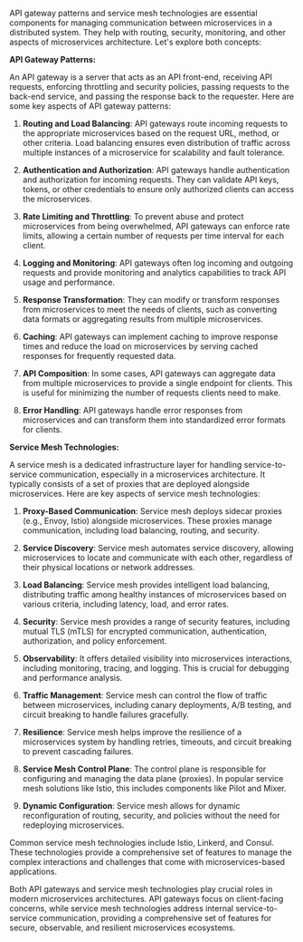 API gateway patterns and service mesh technologies are essential components for managing communication between microservices in a distributed system. They help with routing, security, monitoring, and other aspects of microservices architecture. Let's explore both concepts:

**API Gateway Patterns:**

An API gateway is a server that acts as an API front-end, receiving API requests, enforcing throttling and security policies, passing requests to the back-end service, and passing the response back to the requester. Here are some key aspects of API gateway patterns:

1. **Routing and Load Balancing**: API gateways route incoming requests to the appropriate microservices based on the request URL, method, or other criteria. Load balancing ensures even distribution of traffic across multiple instances of a microservice for scalability and fault tolerance.

2. **Authentication and Authorization**: API gateways handle authentication and authorization for incoming requests. They can validate API keys, tokens, or other credentials to ensure only authorized clients can access the microservices.

3. **Rate Limiting and Throttling**: To prevent abuse and protect microservices from being overwhelmed, API gateways can enforce rate limits, allowing a certain number of requests per time interval for each client.

4. **Logging and Monitoring**: API gateways often log incoming and outgoing requests and provide monitoring and analytics capabilities to track API usage and performance.

5. **Response Transformation**: They can modify or transform responses from microservices to meet the needs of clients, such as converting data formats or aggregating results from multiple microservices.

6. **Caching**: API gateways can implement caching to improve response times and reduce the load on microservices by serving cached responses for frequently requested data.

7. **API Composition**: In some cases, API gateways can aggregate data from multiple microservices to provide a single endpoint for clients. This is useful for minimizing the number of requests clients need to make.

8. **Error Handling**: API gateways handle error responses from microservices and can transform them into standardized error formats for clients.

**Service Mesh Technologies:**

A service mesh is a dedicated infrastructure layer for handling service-to-service communication, especially in a microservices architecture. It typically consists of a set of proxies that are deployed alongside microservices. Here are key aspects of service mesh technologies:

1. **Proxy-Based Communication**: Service mesh deploys sidecar proxies (e.g., Envoy, Istio) alongside microservices. These proxies manage communication, including load balancing, routing, and security.

2. **Service Discovery**: Service mesh automates service discovery, allowing microservices to locate and communicate with each other, regardless of their physical locations or network addresses.

3. **Load Balancing**: Service mesh provides intelligent load balancing, distributing traffic among healthy instances of microservices based on various criteria, including latency, load, and error rates.

4. **Security**: Service mesh provides a range of security features, including mutual TLS (mTLS) for encrypted communication, authentication, authorization, and policy enforcement.

5. **Observability**: It offers detailed visibility into microservices interactions, including monitoring, tracing, and logging. This is crucial for debugging and performance analysis.

6. **Traffic Management**: Service mesh can control the flow of traffic between microservices, including canary deployments, A/B testing, and circuit breaking to handle failures gracefully.

7. **Resilience**: Service mesh helps improve the resilience of a microservices system by handling retries, timeouts, and circuit breaking to prevent cascading failures.

8. **Service Mesh Control Plane**: The control plane is responsible for configuring and managing the data plane (proxies). In popular service mesh solutions like Istio, this includes components like Pilot and Mixer.

9. **Dynamic Configuration**: Service mesh allows for dynamic reconfiguration of routing, security, and policies without the need for redeploying microservices.

Common service mesh technologies include Istio, Linkerd, and Consul. These technologies provide a comprehensive set of features to manage the complex interactions and challenges that come with microservices-based applications.

Both API gateways and service mesh technologies play crucial roles in modern microservices architectures. API gateways focus on client-facing concerns, while service mesh technologies address internal service-to-service communication, providing a comprehensive set of features for secure, observable, and resilient microservices ecosystems.